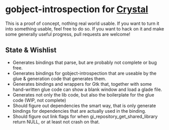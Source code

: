 # gobject-introspection for [Crystal](http://crystal-lang.org)

This is a proof of concept, nothing real world usable.
If you want to turn it into something usable, feel free to do so.
If you want to hack on it and make some
generally useful progress, pull requests are welcome!

## State & Wishlist

* Generates bindings that parse, but are probably not complete or bug free.
* Generates bindings for gobject-introspection that are useable by the glue & generation
  code that generates them.
* Generates bindings and wrappers for Gtk that, together with some hand-written glue code
  can show a blank window and load a glade file.
* Generates not only the lib code, but also the boilerplate for the glue code (WIP, not complete)
* Should figure out dependencies the smart way, that is only generate bindings
  for dependencies that are actually used in the binding.
* Should figure out link flags for when gi_repository_get_shared_library
  return NULL, or at least not crash on that.
